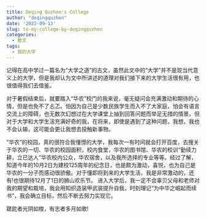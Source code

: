 ```yaml
---
title: Deqing Quzhen's College
author: "deqingquzhen"
date: '2023-09-13'
slug: to-my-college-by-deqingquzhen
categories:
  - 散文
tags:
  - 我的大学
---
```


记得在高中学过一篇名为“大学之道”的古文，虽然此文中的“大学”并不是现当代意义上的大学，但是我却认为文中所讲述的道理对我们接下来的大学生活很有用，也很值得我们去借鉴。

对于暑假结束后，就要踏入“华农”校门的我来说，毫无疑问会充满激动和期待的心情，但是也免不了忐忑。怕因为自己是少数民族学生而入不了大家庭，怕会有语言交流上的障碍，也无数次幻想过在大学课堂上抽到回答问题而举足无措的情景，但对于大学和大学生活充满好奇的我，在将来，即使是遇到了这种问题，我想，我也不会认输，这可能会更让我想去投触新事物。

“华农”的校园，真的很符合我懂憬的大学，我每次一有时间就会打开百度，去搜关于华农的一切、华农的校园面积，校内食堂，华农的图书馆、华农的校训“勤续力耕，立已达人”华农校内公众，华农宿舍，以及我所选择的专业等等。经过了解，知道今年的10月2日为建校125周年的纪念日，也是颇为激动，喜悦，也为自己是华农的一分子而感动很骄傲。对于懂即将到来的大学生活，我是非常激动的，还有!也很期待12月了1日的狮山欢乐节。
进入大学后，我一定不会辜贝父母和老师对我的期望和栽培，我会用知织造装甲武装提升自我，时刻理记“为中华之崛起而续书”，我会确立目标，然后不断去努力实现它。

蹉跎者光阴如梭，有志者多月如歌!

